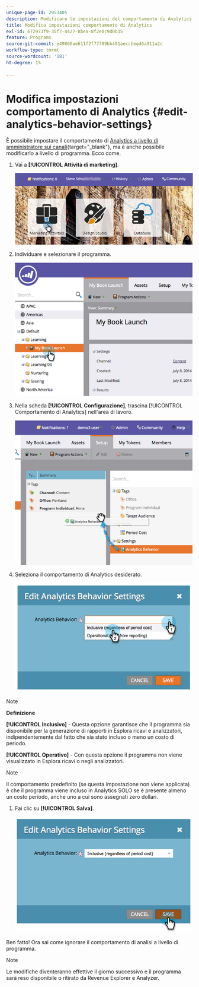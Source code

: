 ```yaml
---
unique-page-id: 2953405
description: Modificare le impostazioni del comportamento di Analytics - Documentazione di Marketo - Documentazione del prodotto
title: Modifica impostazioni comportamento di Analytics
exl-id: 672973f9-35f7-4427-8bea-8f2e0c9d0b35
feature: Programs
source-git-commit: e49860ae611f2f77789bb491aeccbee46a911a2c
workflow-type: tm+mt
source-wordcount: '181'
ht-degree: 1%

---
```


# Modifica impostazioni comportamento di Analytics {#edit-analytics-behavior-settings}

È possibile impostare il comportamento di [Analytics a livello di amministratore sui canali](/help/marketo/product-docs/reporting/revenue-cycle-analytics/program-analytics/make-a-program-without-a-period-cost-available-in-revenue-explorer-and-analyzers.md){target="_blank"}, ma è anche possibile modificarlo a livello di programma. Ecco come.

1. Vai a **[!UICONTROL Attività di marketing]**.

   ![](assets/login-marketing-activities-2.png)

1. Individuare e selezionare il programma.

   ![](assets/image2014-9-24-11-3a40-3a57.png)

1. Nella scheda **[!UICONTROL Configurazione]**, trascina [!UICONTROL Comportamento di Analytics] nell&#39;area di lavoro.

   ![](assets/image2014-9-24-11-3a41-3a2.png)

1. Seleziona il comportamento di Analytics desiderato.

   ![](assets/image2014-9-24-11-3a42-3a0.png)

>[!NOTE]
>
>**Definizione**
>
>**[!UICONTROL Inclusivo]** - Questa opzione garantisce che il programma sia disponibile per la generazione di rapporti in Esplora ricavi e analizzatori, indipendentemente dal fatto che sia stato incluso o meno un costo di periodo.
>
>**[!UICONTROL Operativo]** - Con questa opzione il programma non viene visualizzato in Esplora ricavi o negli analizzatori.

>[!NOTE]
>
>Il comportamento predefinito (se questa impostazione non viene applicata) è che il programma viene incluso in Analytics SOLO se è presente almeno un costo periodo, anche uno a cui sono assegnati zero dollari.

1. Fai clic su **[!UICONTROL Salva]**.

   ![](assets/image2014-9-24-11-3a42-3a6.png)

Ben fatto! Ora sai come ignorare il comportamento di analisi a livello di programma.

>[!NOTE]
>
>Le modifiche diventeranno effettive il giorno successivo e il programma sarà reso disponibile o ritirato da Revenue Explorer e Analyzer.

